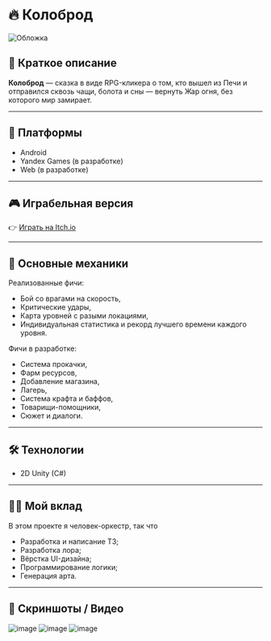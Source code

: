 # 🔥 Колоброд

![Обложка](https://github.com/user-attachments/assets/a8dcb5c7-f285-434e-9d78-611fd3360cba)

## 📌 Краткое описание
**Колоброд** — сказка в виде RPG-кликера о том, кто вышел из Печи и отправился сквозь чащи, болота и сны — вернуть Жар огня, без которого мир замирает.

---

## 🚀 Платформы
- Android 
- Yandex Games (в разработке)
- Web (в разработке)

---

## 🎮 Играбельная версия
👉 [Играть на Itch.io](https://dawr.itch.io/kolobrod)

---

## 🧠 Основные механики
Реализованные фичи:
- Бой со врагами на скорость,
- Критические удары,
- Карта уровней с разыми локациями,
- Индивидуальная статистика и рекорд лучшего времени каждого уровня.

Фичи в разработке:
- Система прокачки,
- Фарм ресурсов,
- Добавление магазина,
- Лагерь,
- Система крафта и баффов,
- Товарищи-помощники,
- Сюжет и диалоги.

---

## 🛠 Технологии
- 2D Unity (C#)

---

## 👩‍💻 Мой вклад
В этом проекте я человек-оркестр, так что
- Разработка и написание ТЗ;
- Разработка лора;
- Вёрстка UI-дизайна;
- Программирование логики;
- Генерация арта.

---

## 📸 Скриншоты / Видео
![image](https://github.com/user-attachments/assets/dd41ff0a-0075-4943-87b8-28608e8df0e2)
![image](https://github.com/user-attachments/assets/cd3d37df-cd87-44c5-a56e-64b349336514)
![image](https://github.com/user-attachments/assets/86c81ab4-faf9-41aa-b1e5-00e36480ad29)


